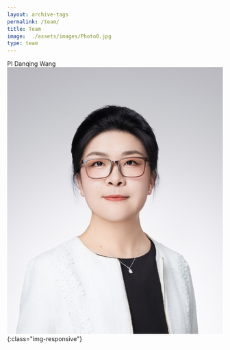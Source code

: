 ```yaml
---
layout: archive-tags
permalink: /team/
title: Team
image:  ./assets/images/Photo0.jpg
type: team
---
```


PI
Danqing Wang
![Meet with a Miller Fellow](/assets/images/Photo0.jpg){:class="img-responsive"}


